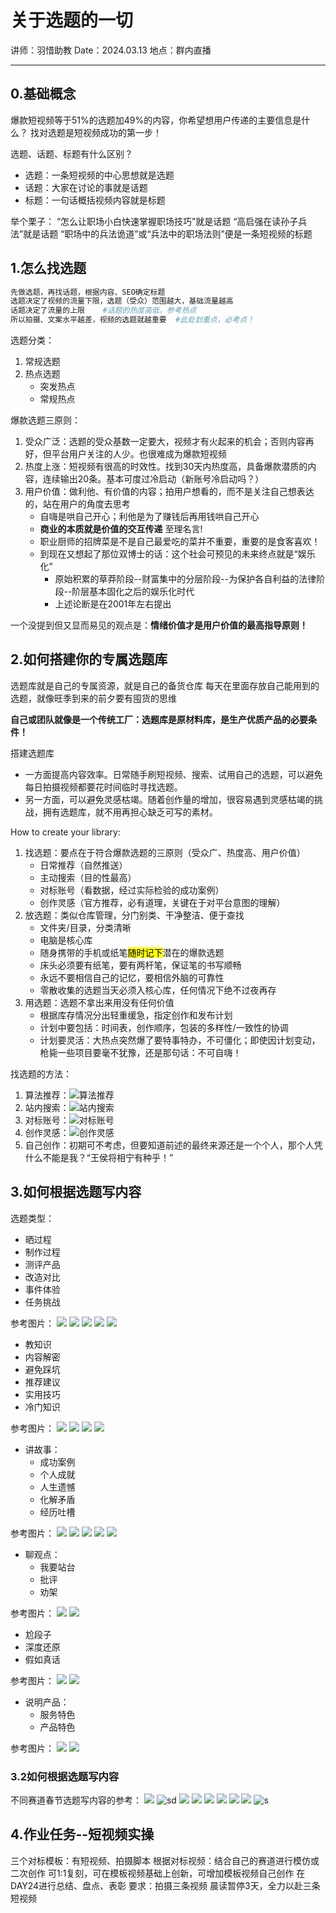 # 关于选题的一切

讲师：羽惜助教
Date：2024.03.13
地点：群内直播

---

## 0.基础概念

爆款短视频等于51%的选题加49%的内容，你希望想用户传递的主要信息是什么？
找对选题是短视频成功的第一步！

选题、话题、标题有什么区别？

- 选题：一条短视频的中心思想就是选题
- 话题：大家在讨论的事就是话题
- 标题：一句话概括视频内容就是标题

举个栗子：
“怎么让职场小白快速掌握职场技巧”就是话题
“高启强在读孙子兵法”就是话题
“职场中的兵法诡道”或“兵法中的职场法则”便是一条短视频的标题

## 1.怎么找选题

```bash
先做选题，再找话题，根据内容、SEO确定标题
选题决定了视频的流量下限，选题（受众）范围越大，基础流量越高
话题决定了流量的上限    #话题的热度高低，参考热点
所以拍摄、文案水平越差，视频的选题就越重要  #此处划重点，必考点！
```

选题分类：

1. 常规选题
2. 热点选题
   - 突发热点
   - 常规热点

爆款选题三原则：

1. 受众广泛：选题的受众基数一定要大，视频才有火起来的机会；否则内容再好，但平台用户关注的人少。也很难成为爆款短视频
2. 热度上涨：短视频有很高的时效性。找到30天内热度高，具备爆款潜质的内容，连续输出20条。基本可度过冷启动（新账号冷启动吗？）
3. 用户价值：做利他、有价值的内容；拍用户想看的，而不是关注自己想表达的，站在用户的角度去思考
   - 自嗨是哄自己开心；利他是为了赚钱后再用钱哄自己开心
   - **商业的本质就是价值的交互传递** 至理名言!
   - 职业厨师的招牌菜是不是自己最爱吃的菜并不重要，重要的是食客喜欢！
   - 到现在又想起了那位双博士的话：这个社会可预见的未来终点就是“娱乐化”
     - 原始积累的草莽阶段--财富集中的分层阶段--为保护各自利益的法律阶段--阶层基本固化之后的娱乐化时代
     - 上述论断是在2001年左右提出

一个没提到但又显而易见的观点是：**情绪价值才是用户价值的最高指导原则！**

## 2.如何搭建你的专属选题库

选题库就是自己的专属资源，就是自己的备货仓库
每天在里面存放自己能用到的选题，就像旺季到来的前夕要有囤货的思维

**自己或团队就像是一个传统工厂：选题库是原材料库，是生产优质产品的必要条件！**

搭建选题库

- 一方面提高内容效率。日常随手刷短视频、搜索、试用自己的选题，可以避免每日拍摄视频都要花时间临时寻找选题。
- 另一方面，可以避免灵感枯竭。随着创作量的增加，很容易遇到灵感枯竭的挑战，拥有选题库，就不用再担心缺乏可写的素材。

How to create your library:

1. 找选题：要点在于符合爆款选题的三原则（受众广、热度高、用户价值）
   - 日常推荐（自然推送）
   - 主动搜索（目的性最高）
   - 对标账号（看数据，经过实际检验的成功案例）
   - 创作灵感（官方推荐，必有道理，关键在于对平台意图的理解）
2. 放选题：类似仓库管理，分门别类、干净整洁、便于查找
   - 文件夹/目录，分类清晰
   - 电脑是核心库
   - 随身携带的手机或纸笔<mark>随时记下</mark>潜在的爆款选题
   - 床头必须要有纸笔，要有两杆笔，保证笔的书写顺畅
   - 永远不要相信自己的记忆，要相信外脑的可靠性
   - 零散收集的选题当天必须入核心库，任何情况下绝不过夜再存
3. 用选题：选题不拿出来用没有任何价值
   - 根据库存情况分出轻重缓急，指定创作和发布计划
   - 计划中要包括：时间表，创作顺序，包装的多样性/一致性的协调
   - 计划要灵活：大热点突然爆了要特事特办，不可僵化；即使因计划变动，枪毙一些项目要毫不犹豫，还是那句话：不可自嗨！

找选题的方法：

1. 算法推荐：![算法推荐](images/WechatIMG11666.jpg)
2. 站内搜索：![站内搜索](images/WechatIMG11669.jpg)
3. 对标账号：![对标账号](images/WechatIMG11672.jpg)
4. 创作灵感：![创作灵感](images/WechatIMG11675.jpg)
5. 自己创作：初期可不考虑，但要知道前述的最终来源还是一个个人，那个人凭什么不能是我？“王侯将相宁有种乎！”

## 3.如何根据选题写内容

选题类型：

- 晒过程
- 制作过程
- 测评产品
- 改造对比
- 事件体验
- 任务挑战

参考图片：
![](images/WechatIMG11690.jpg)
![](images/WechatIMG11691.jpg)
![](images/WechatIMG11693.jpg)
![](images/WechatIMG11694.jpg)
![](images/WechatIMG11697.jpg)

- 教知识
- 内容解密
- 避免踩坑
- 推荐建议
- 实用技巧
- 冷门知识

参考图片：
![](images/WechatIMG11701.jpg)
![](images/WechatIMG11702.jpg)
![](images/WechatIMG11704.jpg)
![](images/WechatIMG11705.jpg)

- 讲故事：
  - 成功案例
  - 个人成就
  - 人生遗憾
  - 化解矛盾
  - 经历吐槽

参考图片：
![](images/WechatIMG11708.jpg)
![](images/WechatIMG11709.jpg)
![](images/WechatIMG11711.jpg)
![](images/WechatIMG11712.jpg)
![](images/WechatIMG11713.jpg)

- 聊观点：
  - 我要站台
  - 批评
  - 劝架

参考图片：
![](images/WechatIMG11717.jpg)
![](images/WechatIMG11718.jpg)

- 尬段子
- 深度还原
- 假如真话

参考图片：
![](images/WechatIMG11721.jpg)
![](images/WechatIMG11722.jpg)

- 说明产品：
  - 服务特色
  - 产品特色

参考图片：
![](images/WechatIMG11726.jpg)
![](images/WechatIMG11727.jpg)

### 3.2如何根据选题写内容

不同赛道春节选题写内容的参考：
![](images/WechatIMG11744.jpg)
![sd](images/WechatIMG11746.jpg)
![](images/WechatIMG11747.jpg)
![](images/WechatIMG11748.jpg)
![](images/WechatIMG11750.jpg)
![](images/WechatIMG11751.jpg)
![](images/WechatIMG11752.jpg)
![](images/WechatIMG11753.jpg)
![s](images/WechatIMG11754.jpg)

## 4.作业任务--短视频实操

三个对标模板：有短视频、拍摄脚本
根据对标视频：结合自己的赛道进行模仿或二次创作
可1:1复刻，可在模板视频基础上创新，可增加模板视频自己创作
在DAY24进行总结、盘点、表彰
要求：拍摄三条视频
晨读暂停3天，全力以赴三条短视频
